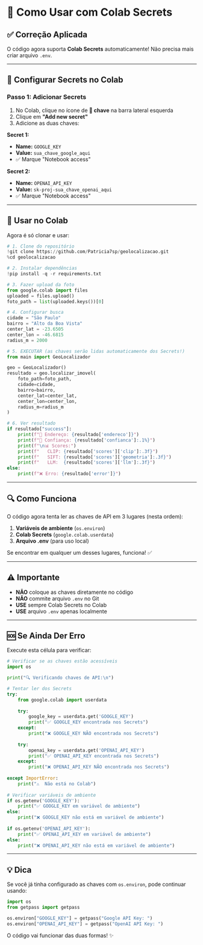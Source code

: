 # 🔐 Como Usar com Colab Secrets

## ✅ Correção Aplicada

O código agora suporta **Colab Secrets** automaticamente! Não precisa mais criar arquivo `.env`.

---

## 🔑 Configurar Secrets no Colab

### **Passo 1: Adicionar Secrets**

1. No Colab, clique no ícone de **🔑 chave** na barra lateral esquerda
2. Clique em **"Add new secret"**
3. Adicione as duas chaves:

**Secret 1:**
- **Name:** `GOOGLE_KEY`
- **Value:** `sua_chave_google_aqui`
- ✅ Marque "Notebook access"

**Secret 2:**
- **Name:** `OPENAI_API_KEY`
- **Value:** `sk-proj-sua_chave_openai_aqui`
- ✅ Marque "Notebook access"

---

## 🚀 Usar no Colab

Agora é só clonar e usar:

```python
# 1. Clone do repositório
!git clone https://github.com/Patricia7sp/geolocalizacao.git
%cd geolocalizacao

# 2. Instalar dependências
!pip install -q -r requirements.txt

# 3. Fazer upload da foto
from google.colab import files
uploaded = files.upload()
foto_path = list(uploaded.keys())[0]

# 4. Configurar busca
cidade = "São Paulo"
bairro = "Alto da Boa Vista"
center_lat = -23.6505
center_lon = -46.6815
radius_m = 2000

# 5. EXECUTAR (as chaves serão lidas automaticamente dos Secrets!)
from main import GeoLocalizador

geo = GeoLocalizador()
resultado = geo.localizar_imovel(
    foto_path=foto_path,
    cidade=cidade,
    bairro=bairro,
    center_lat=center_lat,
    center_lon=center_lon,
    radius_m=radius_m
)

# 6. Ver resultado
if resultado["success"]:
    print(f"📍 Endereço: {resultado['endereco']}")
    print(f"🎯 Confiança: {resultado['confianca']:.1%}")
    print(f"\n📊 Scores:")
    print(f"   CLIP: {resultado['scores']['clip']:.3f}")
    print(f"   SIFT: {resultado['scores']['geometria']:.3f}")
    print(f"   LLM:  {resultado['scores']['llm']:.3f}")
else:
    print(f"❌ Erro: {resultado['error']}")
```

---

## 🔍 Como Funciona

O código agora tenta ler as chaves de API em 3 lugares (nesta ordem):

1. **Variáveis de ambiente** (`os.environ`)
2. **Colab Secrets** (`google.colab.userdata`)
3. **Arquivo .env** (para uso local)

Se encontrar em qualquer um desses lugares, funciona! ✅

---

## ⚠️ Importante

- **NÃO** coloque as chaves diretamente no código
- **NÃO** commite arquivo `.env` no Git
- **USE** sempre Colab Secrets no Colab
- **USE** arquivo `.env` apenas localmente

---

## 🆘 Se Ainda Der Erro

Execute esta célula para verificar:

```python
# Verificar se as chaves estão acessíveis
import os

print("🔍 Verificando chaves de API:\n")

# Tentar ler dos Secrets
try:
    from google.colab import userdata
    
    try:
        google_key = userdata.get('GOOGLE_KEY')
        print("✅ GOOGLE_KEY encontrada nos Secrets")
    except:
        print("❌ GOOGLE_KEY NÃO encontrada nos Secrets")
    
    try:
        openai_key = userdata.get('OPENAI_API_KEY')
        print("✅ OPENAI_API_KEY encontrada nos Secrets")
    except:
        print("❌ OPENAI_API_KEY NÃO encontrada nos Secrets")
        
except ImportError:
    print("⚠️  Não está no Colab")
    
# Verificar variáveis de ambiente
if os.getenv('GOOGLE_KEY'):
    print("✅ GOOGLE_KEY em variável de ambiente")
else:
    print("❌ GOOGLE_KEY não está em variável de ambiente")
    
if os.getenv('OPENAI_API_KEY'):
    print("✅ OPENAI_API_KEY em variável de ambiente")
else:
    print("❌ OPENAI_API_KEY não está em variável de ambiente")
```

---

## 💡 Dica

Se você já tinha configurado as chaves com `os.environ`, pode continuar usando:

```python
import os
from getpass import getpass

os.environ["GOOGLE_KEY"] = getpass("Google API Key: ")
os.environ["OPENAI_API_KEY"] = getpass("OpenAI API Key: ")
```

O código vai funcionar das duas formas! ✨
